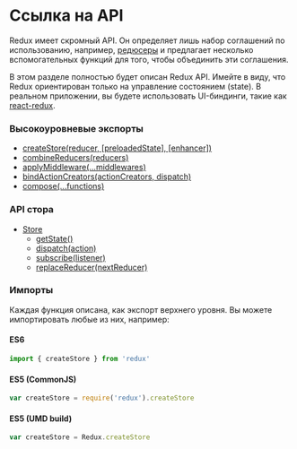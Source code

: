 # Ссылка на API

Redux имеет скромный API. Он определяет лишь набор соглашений по использованию, например, [редюсеры](../Glossary.md#reducer) и предлагает несколько вспомогательных функций для того, чтобы объединить эти соглашения.

В этом разделе полностью будет описан Redux API. Имейте в виду, что Redux ориентирован только на управление состоянием (state). В реальном приложении, вы будете использовать UI-биндинги, такие как [react-redux](https://github.com/gaearon/react-redux).

### Высокоуровневые экспорты

* [createStore(reducer, [preloadedState], [enhancer])](createStore.md)
* [combineReducers(reducers)](combineReducers.md)
* [applyMiddleware(...middlewares)](applyMiddleware.md)
* [bindActionCreators(actionCreators, dispatch)](bindActionCreators.md)
* [compose(...functions)](compose.md)

### API стора

* [Store](Store.md)
  * [getState()](Store.md#getState)
  * [dispatch(action)](Store.md#dispatch)
  * [subscribe(listener)](Store.md#subscribe)
  * [replaceReducer(nextReducer)](Store.md#replaceReducer)

### Импорты

Каждая функция описана, как экспорт верхнего уровня. Вы можете импортировать любые из них, например:

#### ES6

```js
import { createStore } from 'redux'
```

#### ES5 (CommonJS)

```js
var createStore = require('redux').createStore
```

#### ES5 (UMD build)

```js
var createStore = Redux.createStore
```
